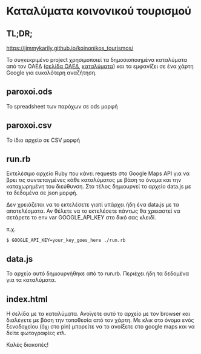 # Καταλύματα κοινονικού τουρισμού

## TL;DR;

https://jimmykarily.github.io/koinonikos_tourismos/

Το συγκεκριμένο project χρησιμοποιεί τα δημοσιοποιημένα καταλύματα από τον ΟΑΕΔ
([σελίδα ΟΑΕΔ](http://www.oaed.gr/koinonikos-tourismos-2016-2017), [καταλύματα](http://www.oaed.gr/documents/10195/1376087/PAROXOIEGKEKRIMENOI%282%29.xls/1988c4ce-f1bc-49bb-adaa-4f0a16530c35)) και τα εμφανίζει σε ένα χάρτη Google για ευκολότερη αναζήτηση.

## paroxoi.ods
Το spreadsheet των παρόχων σε ods μορφή

## paroxoi.csv
Το ίδιο αρχείο σε CSV μορφή

## run.rb

Εκτελέσιμο αρχείο Ruby που κάνει requests στο Google Maps API για να βρει τις
συντεταγμένες κάθε καταλύματος με βάση το όνομα και την καταχωρημένη του διεύθυνση.
Στο τέλος δημιουργεί το αρχείο data.js με τα δεδομένα σε json μορφή.

Δεν χρειάζεται να το εκτελέσετε γιατί υπάρχει ήδη ένα data.js με τα αποτελέσματα.
Αν θέλετε να το εκτελέσετε πάντως θα χρειαστεί να σετάρετε το env var GOOGLE_API_KEY
στο δικό σας κλειδί.

π.χ.

```
$ GOOGLE_API_KEY=your_key_goes_here ./run.rb
```

## data.js

Το αρχείο αυτό δημιουργήθηκε από το run.rb. Περιέχει ήδη τα δεδομένα για τα καταλύματα.

## index.html

Η σελίδα με τα καταλύματα. Ανοίγετε αυτό το αρχείο με τον browser και διαλέγετε
με βάση την τοποθεσία από τον χάρτη. Με κλικ στο όνομα ενός ξενοδοχείου (όχι στο pin)
μπορείτε να το ανοίξετε στο google maps και να δείτε φωτογραφίες κτλ.

Καλές διακοπές!
